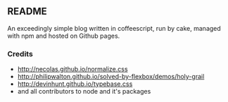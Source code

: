 ## README

An exceedingly simple blog written in coffeescript, run by cake, managed with npm and hosted on Github pages.

### Credits
- http://necolas.github.io/normalize.css
- http://philipwalton.github.io/solved-by-flexbox/demos/holy-grail
- http://devinhunt.github.io/typebase.css
- and all contributors to node and it's packages
